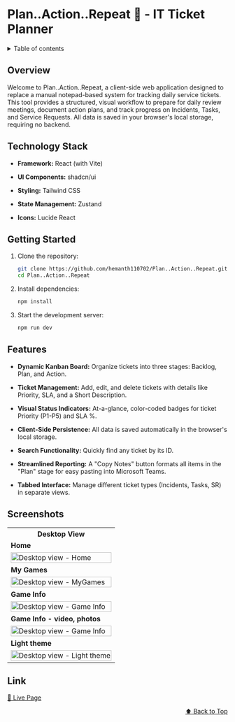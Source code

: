 <div id="top"></div>

# Plan..Action..Repeat 🔄 - IT Ticket Planner

<details>
<summary>Table of contents</summary>

- [Overview](#overview)
- [Technology Stack](#technology-stack)
- [Getting Started](#getting-started)
- [Features](#features)
- [Screenshots](#screenshots)
- [Link](#link)

</details>

## Overview

Welcome to Plan..Action..Repeat, a client-side web application designed to replace a manual notepad-based system for tracking daily service tickets. This tool provides a structured, visual workflow to prepare for daily review meetings, document action plans, and track progress on Incidents, Tasks, and Service Requests. All data is saved in your browser's local storage, requiring no backend.

## Technology Stack

- **Framework:** React (with Vite)

- **UI Components:** shadcn/ui

- **Styling:** Tailwind CSS

- **State Management:** Zustand

- **Icons:** Lucide React

## Getting Started

1. Clone the repository:

   ```bash
   git clone https://github.com/hemanth110702/Plan..Action..Repeat.git
   cd Plan..Action..Repeat

   ```

2. Install dependencies:

   ```bash
   npm install
   ```

3. Start the development server:
   ```bash
   npm run dev
   ```

## Features

- **Dynamic Kanban Board:** Organize tickets into three stages: Backlog, Plan, and Action.

- **Ticket Management:** Add, edit, and delete tickets with details like Priority, SLA, and a Short Description.

- **Visual Status Indicators:** At-a-glance, color-coded badges for ticket Priority (P1-P5) and SLA %.

- **Client-Side Persistence:** All data is saved automatically in the browser's local storage.

- **Search Functionality:** Quickly find any ticket by its ID.

- **Streamlined Reporting:** A "Copy Notes" button formats all items in the "Plan" stage for easy pasting into Microsoft Teams.

- **Tabbed Interface:** Manage different ticket types (Incidents, Tasks, SR) in separate views.

## Screenshots

<table>
    <tr>
        <th>Desktop View</th>
    </tr>
    <tr>
      <td colspan="3" style="text-align: left;font-weight: bold;">Home</td>
    </tr>
    <tr>
        <td>
            <img src="https://github.com/hemanth110702/GameStash/assets/89832451/f64c3486-94b6-4438-a225-b00c855dd38f" width="100%" title="Desktop view - Home"/>
        </td>
    </tr>
    <tr>
      <td colspan="3" style="text-align: left;font-weight: bold;">My Games</td>
    </tr>
    <tr>
        <td>
            <img src="https://github.com/hemanth110702/GameStash/assets/89832451/be8311fa-8a60-4092-9109-5f3b206d299c" width="100%" title="Desktop view - MyGames"/>
        </td>
    </tr>
    <tr>
      <td colspan="3" style="text-align: left;font-weight: bold;">Game Info</td>
    </tr>
    <tr>
        <td>
            <img src="https://github.com/hemanth110702/GameStash/assets/89832451/db91fae3-130d-4cf1-865f-932fda439bac" width="100%" title="Desktop view - Game Info"/>
        </td>
    </tr>
    <tr>
      <td colspan="3" style="text-align: left;font-weight: bold;">Game Info - video, photos</td>
    </tr>
    <tr>
        <td>
            <img src="https://github.com/hemanth110702/GameStash/assets/89832451/db91fae3-130d-4cf1-865f-932fda439bac" width="100%" title="Desktop view - Game Info"/>
        </td>
    </tr> 
    <tr>
      <td colspan="3" style="text-align: left;font-weight: bold;">Light theme</td>
    </tr>
    <tr>
        <td>
            <img src="https://github.com/hemanth110702/GameStash/assets/89832451/18cda281-7f90-4244-93ab-9689f451b20f" width="100%" title="Desktop view - Light theme"/>
        </td>
    </tr> 
</table>

## Link

[🚀 Live Page](https://game-stash.netlify.app/)

<p align="right"><a href="#top">⬆️ Back to Top</a></p>
